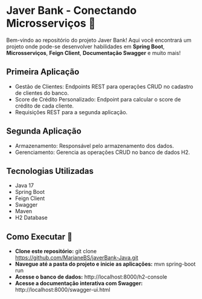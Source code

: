 # Javer Bank - Conectando Microsserviços 🚀

Bem-vindo ao repositório do projeto Javer Bank! Aqui você encontrará um projeto onde pode-se desenvolver habilidades em **Spring Boot**, **Microsserviços**, **Feign Client**, **Documentação Swagger** e muito mais!


## Primeira Aplicação
  - Gestão de Clientes: Endpoints REST para operações CRUD no cadastro de clientes do banco.
  - Score de Crédito Personalizado: Endpoint para calcular o score de crédito de cada cliente.
  - Requisições REST para a segunda aplicação.


## Segunda Aplicação
  - Armazenamento: Responsável pelo armazenamento dos dados.
  - Gerenciamento: Gerencia as operações CRUD no banco de dados H2.


## Tecnologias Utilizadas
  - Java 17
  - Spring Boot
  - Feign Client
  - Swagger
  - Maven
  - H2 Database


## Como Executar 🔧
  - **Clone este repositório:** git clone https://github.com/MarianeBS/javerBank-Java.git
  - **Navegue até a pasta do projeto e inicie as aplicações:** mvn spring-boot run
  - **Acesse o banco de dados:** http://localhost:8000/h2-console
  - **Acesse a documentação interativa com Swagger:** http://localhost:8000/swagger-ui.html  

